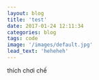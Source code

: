 ```yaml
---
layout: blog
title: 'test'
date: 2017-01-24 12:11:34
categories: blog
tags: code
image: '/images/default.jpg'
lead_text: 'heheheh'
---
```


thích chơi chế
